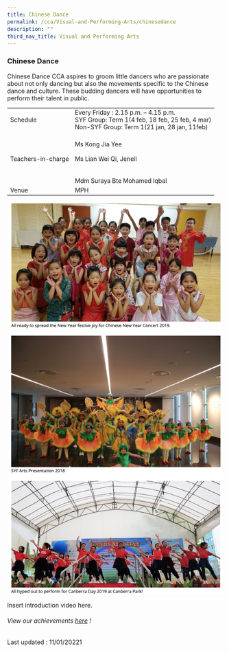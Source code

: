 ```yaml
---
title: Chinese Dance
permalink: /cca/Visual-and-Performing-Arts/chinesedance
description: ""
third_nav_title: Visual and Performing Arts
---
```

### Chinese Dance
Chinese Dance CCA aspires to groom little dancers who are passionate about not only dancing but also the movements specific to the Chinese dance and culture. These budding dancers will have opportunities to perform their talent in public.

|  |  |
|---|---|
| Schedule | Every Friday : 2.15 p.m. – 4.15 p.m.<br>SYF Group: Term 1(4 feb, 18 feb, 25 feb, 4 mar)<br>Non-SYF Group: Term 1(21 jan, 28 jan, 11feb) |
| Teachers-in-charge | <br>Ms Kong Jia Yee<br><br>Ms Lian Wei Qi, Jenell<br><br><br>Mdm Suraya Bte Mohamed Iqbal |
|  Venue | MPH |

![](/images/cca7.png)

Insert introduction video here.

###### View our achievements [here](https://moe-sembawangpri-staging.netlify.app/our-students/non-academic-achievements/aesthetics) !

Last updated : 11/01/20221